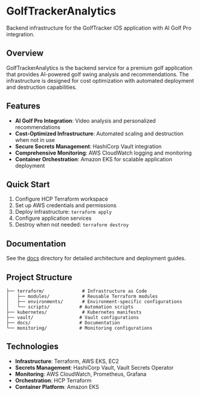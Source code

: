 # GolfTrackerAnalytics

Backend infrastructure for the GolfTracker iOS application with AI Golf Pro integration.

## Overview

GolfTrackerAnalytics is the backend service for a premium golf application that provides AI-powered golf swing analysis and recommendations. The infrastructure is designed for cost optimization with automated deployment and destruction capabilities.

## Features

- **AI Golf Pro Integration**: Video analysis and personalized recommendations
- **Cost-Optimized Infrastructure**: Automated scaling and destruction when not in use
- **Secure Secrets Management**: HashiCorp Vault integration
- **Comprehensive Monitoring**: AWS CloudWatch logging and monitoring
- **Container Orchestration**: Amazon EKS for scalable application deployment

## Quick Start

1. Configure HCP Terraform workspace
2. Set up AWS credentials and permissions
3. Deploy infrastructure: `terraform apply`
4. Configure application services
5. Destroy when not needed: `terraform destroy`

## Documentation

See the [docs](./docs/) directory for detailed architecture and deployment guides.

## Project Structure

```
├── terraform/              # Infrastructure as Code
│   ├── modules/            # Reusable Terraform modules
│   ├── environments/       # Environment-specific configurations
│   └── scripts/           # Automation scripts
├── kubernetes/             # Kubernetes manifests
├── vault/                 # Vault configurations
├── docs/                  # Documentation
└── monitoring/            # Monitoring configurations
```

## Technologies

- **Infrastructure**: Terraform, AWS EKS, EC2
- **Secrets Management**: HashiCorp Vault, Vault Secrets Operator
- **Monitoring**: AWS CloudWatch, Prometheus, Grafana
- **Orchestration**: HCP Terraform
- **Container Platform**: Amazon EKS
